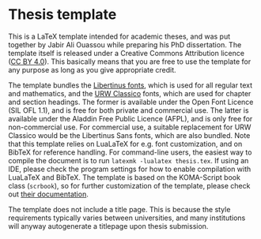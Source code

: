 # Thesis template
This is a LaTeX template intended for academic theses, and was put together by Jabir Ali Ouassou while preparing his PhD dissertation. The template itself is released under a Creative Commons Attribution licence ([CC BY 4.0](https://creativecommons.org/licenses/by/4.0/)). This basically means that you are free to use the template for any purpose as long as you give appropriate credit.

The template bundles the [Libertinus fonts](https://github.com/libertinus-fonts/libertinus), which is used for all regular text and mathematics, and the [URW Classico](https://ctan.org/tex-archive/fonts/urw/classico) fonts, which are used for chapter and section headings. The former is available under the Open Font Licence (SIL OFL 1.1), and is free for both private and
commercial use. The latter is available under the Aladdin Free Public Licence (AFPL), and is only free for non-commercial use. For commercial use, a suitable replacement for URW Classico would be the Libertinus Sans fonts, which are also bundled. Note that this template relies on LuaLaTeX for e.g. font customization, and on BibTeX for reference handling. For command-line users, the easiest way to compile the document is to run `latexmk -lualatex thesis.tex`. If using an IDE, please check the program settings for how to enable compilation with LuaLaTeX and BibTeX. The template is based on the KOMA-Script book class (`scrbook`), so for further customization of the template, please check out [their documentation](https://ctan.org/pkg/koma-script).

The template does not include a title page. This is because the style requirements typically varies between universities, and many institutions will anyway autogenerate a titlepage upon thesis submission.
